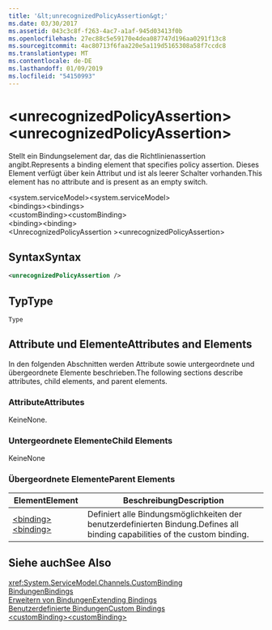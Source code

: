 ```yaml
---
title: '&lt;unrecognizedPolicyAssertion&gt;'
ms.date: 03/30/2017
ms.assetid: 043c3c8f-f263-4ac7-a1af-945d03413f0b
ms.openlocfilehash: 27ec88c5e59170e4dea087747d196aa0291f13c8
ms.sourcegitcommit: 4ac80713f6faa220e5a119d5165308a58f7ccdc8
ms.translationtype: MT
ms.contentlocale: de-DE
ms.lasthandoff: 01/09/2019
ms.locfileid: "54150993"
---
```

# <a name="ltunrecognizedpolicyassertiongt"></a><span data-ttu-id="19c7a-102">&lt;unrecognizedPolicyAssertion&gt;</span><span class="sxs-lookup"><span data-stu-id="19c7a-102">&lt;unrecognizedPolicyAssertion&gt;</span></span>
<span data-ttu-id="19c7a-103">Stellt ein Bindungselement dar, das die Richtlinienassertion angibt.</span><span class="sxs-lookup"><span data-stu-id="19c7a-103">Represents a binding element that specifies policy assertion.</span></span> <span data-ttu-id="19c7a-104">Dieses Element verfügt über kein Attribut und ist als leerer Schalter vorhanden.</span><span class="sxs-lookup"><span data-stu-id="19c7a-104">This element has no attribute and is present as an empty switch.</span></span>  
  
 <span data-ttu-id="19c7a-105">\<system.serviceModel></span><span class="sxs-lookup"><span data-stu-id="19c7a-105">\<system.serviceModel></span></span>  
<span data-ttu-id="19c7a-106">\<bindings></span><span class="sxs-lookup"><span data-stu-id="19c7a-106">\<bindings></span></span>  
<span data-ttu-id="19c7a-107">\<customBinding></span><span class="sxs-lookup"><span data-stu-id="19c7a-107">\<customBinding></span></span>  
<span data-ttu-id="19c7a-108">\<binding></span><span class="sxs-lookup"><span data-stu-id="19c7a-108">\<binding></span></span>  
<span data-ttu-id="19c7a-109">\<UnrecognizedPolicyAssertion ></span><span class="sxs-lookup"><span data-stu-id="19c7a-109">\<unrecognizedPolicyAssertion></span></span>  
  
## <a name="syntax"></a><span data-ttu-id="19c7a-110">Syntax</span><span class="sxs-lookup"><span data-stu-id="19c7a-110">Syntax</span></span>  
  
```xml  
<unrecognizedPolicyAssertion />
```  
  
## <a name="type"></a><span data-ttu-id="19c7a-111">Typ</span><span class="sxs-lookup"><span data-stu-id="19c7a-111">Type</span></span>  
 `Type`  
  
## <a name="attributes-and-elements"></a><span data-ttu-id="19c7a-112">Attribute und Elemente</span><span class="sxs-lookup"><span data-stu-id="19c7a-112">Attributes and Elements</span></span>  
 <span data-ttu-id="19c7a-113">In den folgenden Abschnitten werden Attribute sowie untergeordnete und übergeordnete Elemente beschrieben.</span><span class="sxs-lookup"><span data-stu-id="19c7a-113">The following sections describe attributes, child elements, and parent elements.</span></span>  
  
### <a name="attributes"></a><span data-ttu-id="19c7a-114">Attribute</span><span class="sxs-lookup"><span data-stu-id="19c7a-114">Attributes</span></span>  
 <span data-ttu-id="19c7a-115">Keine</span><span class="sxs-lookup"><span data-stu-id="19c7a-115">None.</span></span>  
  
### <a name="child-elements"></a><span data-ttu-id="19c7a-116">Untergeordnete Elemente</span><span class="sxs-lookup"><span data-stu-id="19c7a-116">Child Elements</span></span>  
 <span data-ttu-id="19c7a-117">Keine</span><span class="sxs-lookup"><span data-stu-id="19c7a-117">None</span></span>  
  
### <a name="parent-elements"></a><span data-ttu-id="19c7a-118">Übergeordnete Elemente</span><span class="sxs-lookup"><span data-stu-id="19c7a-118">Parent Elements</span></span>  
  
|<span data-ttu-id="19c7a-119">Element</span><span class="sxs-lookup"><span data-stu-id="19c7a-119">Element</span></span>|<span data-ttu-id="19c7a-120">Beschreibung</span><span class="sxs-lookup"><span data-stu-id="19c7a-120">Description</span></span>|  
|-------------|-----------------|  
|[<span data-ttu-id="19c7a-121">\<binding></span><span class="sxs-lookup"><span data-stu-id="19c7a-121">\<binding></span></span>](../../../../../docs/framework/misc/binding.md)|<span data-ttu-id="19c7a-122">Definiert alle Bindungsmöglichkeiten der benutzerdefinierten Bindung.</span><span class="sxs-lookup"><span data-stu-id="19c7a-122">Defines all binding capabilities of the custom binding.</span></span>|  
  
## <a name="see-also"></a><span data-ttu-id="19c7a-123">Siehe auch</span><span class="sxs-lookup"><span data-stu-id="19c7a-123">See Also</span></span>  
 <xref:System.ServiceModel.Channels.CustomBinding>  
 [<span data-ttu-id="19c7a-124">Bindungen</span><span class="sxs-lookup"><span data-stu-id="19c7a-124">Bindings</span></span>](../../../../../docs/framework/wcf/bindings.md)  
 [<span data-ttu-id="19c7a-125">Erweitern von Bindungen</span><span class="sxs-lookup"><span data-stu-id="19c7a-125">Extending Bindings</span></span>](../../../../../docs/framework/wcf/extending/extending-bindings.md)  
 [<span data-ttu-id="19c7a-126">Benutzerdefinierte Bindungen</span><span class="sxs-lookup"><span data-stu-id="19c7a-126">Custom Bindings</span></span>](../../../../../docs/framework/wcf/extending/custom-bindings.md)  
 [<span data-ttu-id="19c7a-127">\<customBinding></span><span class="sxs-lookup"><span data-stu-id="19c7a-127">\<customBinding></span></span>](../../../../../docs/framework/configure-apps/file-schema/wcf/custombinding.md)

